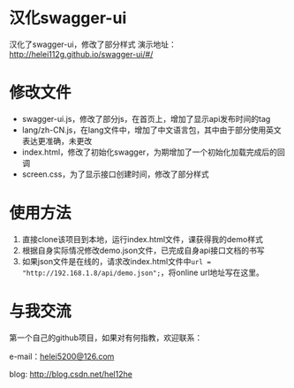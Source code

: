 # 汉化swagger-ui

汉化了swagger-ui，修改了部分样式
演示地址：http://helei112g.github.io/swagger-ui/#/

# 修改文件

* swagger-ui.js，修改了部分js，在首页上，增加了显示api发布时间的tag
* lang/zh-CN.js，在lang文件中，增加了中文语言包，其中由于部分使用英文表达更准确，未更改
* index.html，修改了初始化swagger，为期增加了一个初始化加载完成后的回调
* screen.css，为了显示接口创建时间，修改了部分样式

# 使用方法

1. 直接clone该项目到本地，运行index.html文件，课获得我的demo样式
2. 根据自身实际情况修改demo.json文件，已完成自身api接口文档的书写
3. 如果json文件是在线的，请求改index.html文件中`url = "http://192.168.1.8/api/demo.json";`，将online url地址写在这里。

# 与我交流

第一个自己的github项目，如果对有何指教，欢迎联系：

e-mail：helei5200@126.com

blog: http://blog.csdn.net/hel12he
